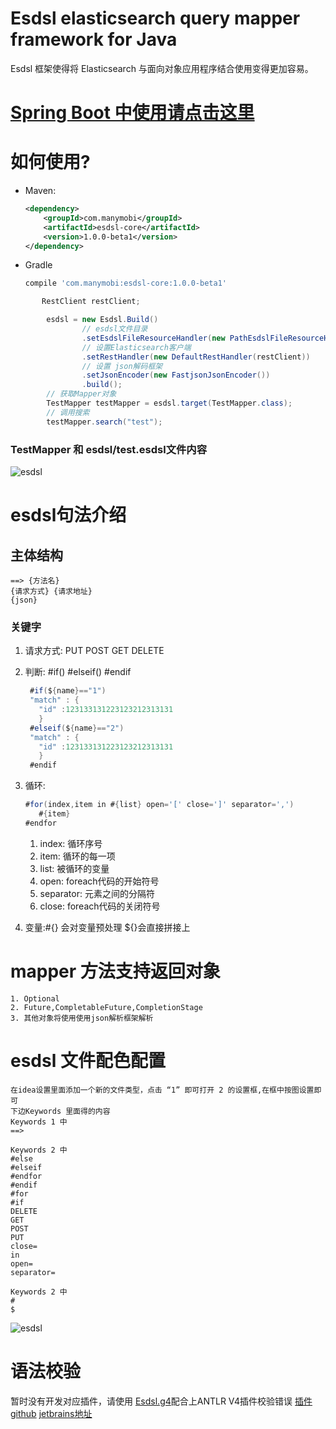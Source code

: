 Esdsl elasticsearch query mapper framework for Java
===============================================

Esdsl 框架使得将 Elasticsearch 与面向对象应用程序结合使用变得更加容易。

# [Spring Boot 中使用请点击这里](https://github.com/manymobi/esdsl-spring)

# 如何使用?
   -   Maven:
       ```xml
       <dependency>
           <groupId>com.manymobi</groupId>
           <artifactId>esdsl-core</artifactId>
           <version>1.0.0-beta1</version>
       </dependency>
       ```
   -   Gradle
       ```groovy
       compile 'com.manymobi:esdsl-core:1.0.0-beta1'
       ```
       
```java
       RestClient restClient;

        esdsl = new Esdsl.Build()
                // esdsl文件目录
                .setEsdslFileResourceHandler(new PathEsdslFileResourceHandler(new File("src/test/resources/")))   
                // 设置Elasticsearch客户端
                .setRestHandler(new DefaultRestHandler(restClient))
                // 设置 json解码框架
                .setJsonEncoder(new FastjsonJsonEncoder())
                .build();
        // 获取Mapper对象
        TestMapper testMapper = esdsl.target(TestMapper.class);
        // 调用搜索
        testMapper.search("test");
```

### TestMapper 和 esdsl/test.esdsl文件内容 
![esdsl](./images/esdsl.png)

# esdsl句法介绍
## 主体结构
    ==> {方法名}
    {请求方式} {请求地址}
    {json}
### 关键字
1. 请求方式: PUT POST GET DELETE
1. 判断: #if()  #elseif() #endif
   ```java
    #if(${name}=="1")
    "match" : {
      "id" :123133131223123212313131
      }
    #elseif(${name}=="2")
    "match" : {
      "id" :123133131223123212313131
      }
    #endif
    ```
1. 循环:  
    ```java
    #for(index,item in #{list} open='[' close=']' separator=',')
       #{item}
    #endfor
    ```
    1. index: 循环序号
    1. item: 循环的每一项
    1. list: 被循环的变量
    1. open: foreach代码的开始符号
    1. separator: 元素之间的分隔符
    1. close: foreach代码的关闭符号
    
1. 变量:#{} 会对变量预处理   ${}会直接拼接上

# mapper 方法支持返回对象
    1. Optional
    2. Future,CompletableFuture,CompletionStage
    3. 其他对象将使用使用json解析框架解析

# esdsl 文件配色配置
    在idea设置里面添加一个新的文件类型，点击 “1” 即可打开 2 的设置框,在框中按图设置即可
    下边Keywords 里面得的内容
    Keywords 1 中
    ==>

    Keywords 2 中 
    #else
    #elseif
    #endfor
    #endif
    #for
    #if
    DELETE
    GET
    POST
    PUT
    close=
    in
    open=
    separator=

    Keywords 2 中 
    #
    $
![esdsl](images/idea_setting.png)
# 语法校验

暂时没有开发对应插件，请使用 [Esdsl.g4](./src/main/java/com/manymobi/esdsl/antlr4/Esdsl.g4)配合上ANTLR V4插件校验错误
[插件github](https://github.com/antlr/intellij-plugin-v4) 
[jetbrains地址](https://plugins.jetbrains.com/plugin/7358-antlr-v4/)
